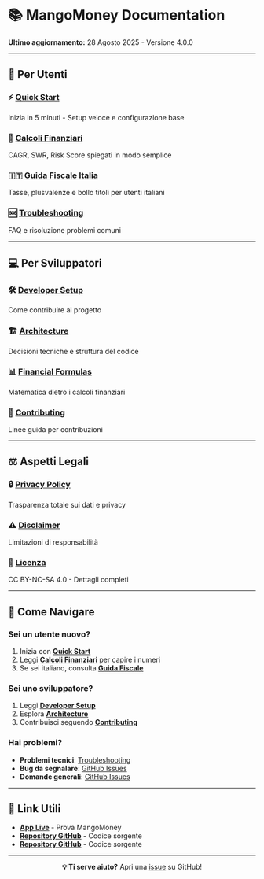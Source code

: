 # 📚 MangoMoney Documentation

**Ultimo aggiornamento:** 28 Agosto 2025 - Versione 4.0.0

---

## 🚀 Per Utenti

### ⚡ **[Quick Start](user-guide/quick-start.md)**
Inizia in 5 minuti - Setup veloce e configurazione base

### 🧮 **[Calcoli Finanziari](user-guide/calculations.md)**
CAGR, SWR, Risk Score spiegati in modo semplice

### 🇮🇹 **[Guida Fiscale Italia](user-guide/tax-guide-italy.md)**
Tasse, plusvalenze e bollo titoli per utenti italiani

### 🆘 **[Troubleshooting](user-guide/troubleshooting.md)**
FAQ e risoluzione problemi comuni

---

## 💻 Per Sviluppatori

### 🛠️ **[Developer Setup](developers/README.md)**
Come contribuire al progetto

### 🏗️ **[Architecture](developers/architecture.md)**
Decisioni tecniche e struttura del codice

### 📊 **[Financial Formulas](developers/financial-formulas.md)**
Matematica dietro i calcoli finanziari

### 🤝 **[Contributing](developers/contributing.md)**
Linee guida per contribuzioni

---

## ⚖️ Aspetti Legali

### 🔒 **[Privacy Policy](legal/privacy-policy.md)**
Trasparenza totale sui dati e privacy

### ⚠️ **[Disclaimer](legal/disclaimer.md)**
Limitazioni di responsabilità

### 📜 **[Licenza](legal/license.md)**
CC BY-NC-SA 4.0 - Dettagli completi

---

## 🎯 Come Navigare

### **Sei un utente nuovo?**
1. Inizia con **[Quick Start](user-guide/quick-start.md)**
2. Leggi **[Calcoli Finanziari](user-guide/calculations.md)** per capire i numeri
3. Se sei italiano, consulta **[Guida Fiscale](user-guide/tax-guide-italy.md)**

### **Sei uno sviluppatore?**
1. Leggi **[Developer Setup](developers/README.md)**
2. Esplora **[Architecture](developers/architecture.md)**
3. Contribuisci seguendo **[Contributing](developers/contributing.md)**

### **Hai problemi?**
- **Problemi tecnici**: [Troubleshooting](user-guide/troubleshooting.md)
- **Bug da segnalare**: [GitHub Issues](https://github.com/Stinocon/MangoMoney/issues)
- **Domande generali**: [GitHub Issues](https://github.com/Stinocon/MangoMoney/issues)

---

## 🔗 Link Utili

- **[App Live](https://stinocon.github.io/MangoMoney/)** - Prova MangoMoney
- **[Repository GitHub](https://github.com/Stinocon/MangoMoney)** - Codice sorgente
- **[Repository GitHub](https://github.com/Stinocon/MangoMoney)** - Codice sorgente

---

<div align="center">

**💡 Ti serve aiuto?** Apri una [issue](https://github.com/Stinocon/MangoMoney/issues) su GitHub!

</div>

